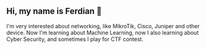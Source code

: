 ## Hi, my name is Ferdian 👋

I'm very interested about networking, like MikroTik, Cisco, Juniper and other device. Now I'm learning about Machine Learning, now I also learning about Cyber Security, and sometimes I play for CTF contest.

 <!--
**ferdiansakti/ferdiansakti** is a ✨ _special_ ✨ repository because its `README.md` (this file) appears on your GitHub profile.
Here are some ideas to get you started:

- 🔭 I’m currently working on ...
- 🌱 I’m currently learning ...
- 👯 I’m looking to collaborate on ...
- 🤔 I’m looking for help with ...
- 💬 Ask me about ...
- 📫 How to reach me: ...
- 😄 Pronouns: ...
- ⚡ Fun fact: ...
-->
